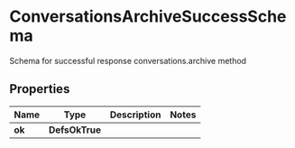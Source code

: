 

# ConversationsArchiveSuccessSchema

Schema for successful response conversations.archive method

## Properties

| Name | Type | Description | Notes |
|------------ | ------------- | ------------- | -------------|
|**ok** | **DefsOkTrue** |  |  |



